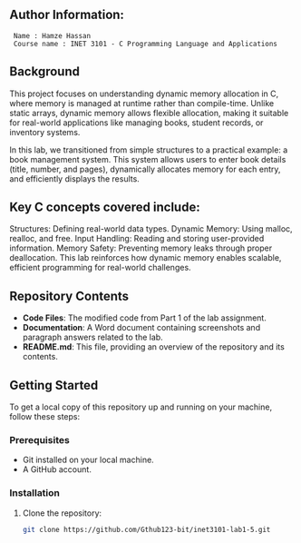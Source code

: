 ## Author Information:
     Name : Hamze Hassan
     Course name : INET 3101 - C Programming Language and Applications 


## Background
This project focuses on understanding dynamic memory allocation in C, where memory is managed at runtime rather than compile-time. Unlike static arrays, dynamic memory allows flexible allocation, making it suitable for real-world applications like managing books, student records, or inventory systems.

In this lab, we transitioned from simple structures to a practical example: a book management system. This system allows users to enter book details (title, number, and pages), dynamically allocates memory for each entry, and efficiently displays the results.

## Key C concepts covered include:

Structures: Defining real-world data types.
Dynamic Memory: Using malloc, realloc, and free.
Input Handling: Reading and storing user-provided information.
Memory Safety: Preventing memory leaks through proper deallocation.
This lab reinforces how dynamic memory enables scalable, efficient programming for real-world challenges.

## Repository Contents

- **Code Files**: The modified code from Part 1 of the lab assignment.
- **Documentation**: A Word document containing screenshots and paragraph answers related to the lab.
- **README.md**: This file, providing an overview of the repository and its contents.

## Getting Started

To get a local copy of this repository up and running on your machine, follow these steps:

### Prerequisites

- Git installed on your local machine.
- A GitHub account.

### Installation

1. Clone the repository:
   ```bash
   git clone https://github.com/Gthub123-bit/inet3101-lab1-5.git

